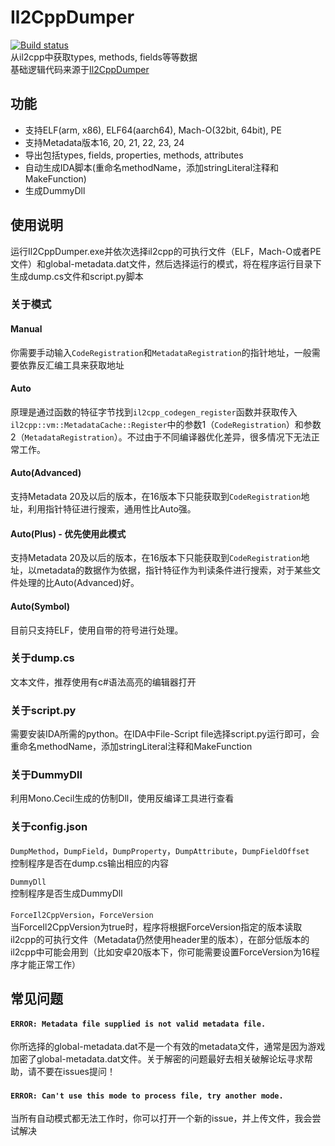 # Il2CppDumper
[![Build status](https://ci.appveyor.com/api/projects/status/anhqw33vcpmp8ofa?svg=true)](https://ci.appveyor.com/project/Perfare/il2cppdumper/branch/master/artifacts)  
从il2cpp中获取types, methods, fields等等数据  
基础逻辑代码来源于[Il2CppDumper](https://github.com/Jumboperson/Il2CppDumper)  

## 功能
* 支持ELF(arm, x86), ELF64(aarch64), Mach-O(32bit, 64bit), PE
* 支持Metadata版本16, 20, 21, 22, 23, 24
* 导出包括types, fields, properties, methods, attributes
* 自动生成IDA脚本(重命名methodName，添加stringLiteral注释和MakeFunction)
* 生成DummyDll

## 使用说明
运行Il2CppDumper.exe并依次选择il2cpp的可执行文件（ELF，Mach-O或者PE文件）和global-metadata.dat文件，然后选择运行的模式，将在程序运行目录下生成dump.cs文件和script.py脚本

### 关于模式
#### Manual
你需要手动输入`CodeRegistration`和`MetadataRegistration`的指针地址，一般需要依靠反汇编工具来获取地址
#### Auto
原理是通过函数的特征字节找到`il2cpp_codegen_register`函数并获取传入`il2cpp::vm::MetadataCache::Register`中的参数1（`CodeRegistration`）和参数2（`MetadataRegistration`）。不过由于不同编译器优化差异，很多情况下无法正常工作。
#### Auto(Advanced)
支持Metadata 20及以后的版本，在16版本下只能获取到`CodeRegistration`地址，利用指针特征进行搜索，通用性比Auto强。
#### Auto(Plus) - **优先使用此模式**
支持Metadata 20及以后的版本，在16版本下只能获取到`CodeRegistration`地址，以metadata的数据作为依据，指针特征作为判读条件进行搜索，对于某些文件处理的比Auto(Advanced)好。
#### Auto(Symbol)
目前只支持ELF，使用自带的符号进行处理。

### 关于dump.cs
文本文件，推荐使用有c#语法高亮的编辑器打开

### 关于script.py
需要安装IDA所需的python。在IDA中File-Script file选择script.py运行即可，会重命名methodName，添加stringLiteral注释和MakeFunction

### 关于DummyDll
利用Mono.Cecil生成的仿制Dll，使用反编译工具进行查看  

### 关于config.json
`DumpMethod`，`DumpField`，`DumpProperty`，`DumpAttribute`，`DumpFieldOffset`  
控制程序是否在dump.cs输出相应的内容  

`DummyDll`  
控制程序是否生成DummyDll  

`ForceIl2CppVersion`，`ForceVersion`  
当ForceIl2CppVersion为true时，程序将根据ForceVersion指定的版本读取il2cpp的可执行文件（Metadata仍然使用header里的版本），在部分低版本的il2cpp中可能会用到（比如安卓20版本下，你可能需要设置ForceVersion为16程序才能正常工作）  

## 常见问题
#### `ERROR: Metadata file supplied is not valid metadata file.`  
你所选择的global-metadata.dat不是一个有效的metadata文件，通常是因为游戏加密了global-metadata.dat文件。关于解密的问题最好去相关破解论坛寻求帮助，请不要在issues提问！  

#### `ERROR: Can't use this mode to process file, try another mode.`  
当所有自动模式都无法工作时，你可以打开一个新的issue，并上传文件，我会尝试解决
